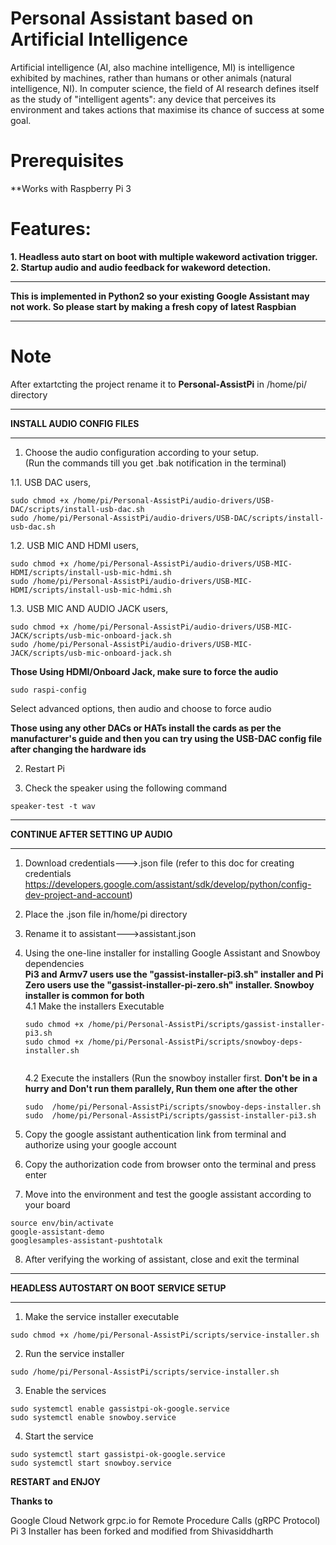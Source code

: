 # Personal Assistant based on Artificial Intelligence
Artificial intelligence (AI, also machine intelligence, MI) is intelligence exhibited by machines, rather than humans or other animals (natural intelligence, NI). In computer science, the field of AI research defines itself as the study of "intelligent agents": any device that perceives its environment and takes actions that maximise its chance of success at some goal.
# Prerequisites 
**Works with Raspberry Pi 3

# Features:  
**1. Headless auto start on boot with multiple wakeword activation trigger.**   
**2. Startup audio and audio feedback for wakeword detection.**   


******************************************************************************************************************************* 
**This is implemented in Python2 so your existing Google Assistant may not work. So please start by making a fresh copy of latest Raspbian**  
*************************************************  
# Note
After extartcting the project rename it to **Personal-AssistPi** in /home/pi/ directory
*************************************************  
**INSTALL AUDIO CONFIG FILES**
*************************************************  
1. Choose the audio configuration according to your setup.    
   (Run the commands till you get .bak notification in the terminal)

  1.1. USB DAC users,  
  ```
  sudo chmod +x /home/pi/Personal-AssistPi/audio-drivers/USB-DAC/scripts/install-usb-dac.sh  
  sudo /home/pi/Personal-AssistPi/audio-drivers/USB-DAC/scripts/install-usb-dac.sh 
  ``` 

  1.2. USB MIC AND HDMI users,  
  ```
  sudo chmod +x /home/pi/Personal-AssistPi/audio-drivers/USB-MIC-HDMI/scripts/install-usb-mic-hdmi.sh  
  sudo /home/pi/Personal-AssistPi/audio-drivers/USB-MIC-HDMI/scripts/install-usb-mic-hdmi.sh  
  ```
  
  1.3. USB MIC AND AUDIO JACK users,  
  ```
  sudo chmod +x /home/pi/Personal-AssistPi/audio-drivers/USB-MIC-JACK/scripts/usb-mic-onboard-jack.sh  
  sudo /home/pi/Personal-AssistPi/audio-drivers/USB-MIC-JACK/scripts/usb-mic-onboard-jack.sh 
  ``` 

**Those Using HDMI/Onboard Jack, make sure to force the audio**  
```
sudo raspi-config  
```
Select advanced options, then audio and choose to force audio

**Those using any other DACs or HATs install the cards as per the manufacturer's guide
 and then you can try using the USB-DAC config file after changing the hardware ids**        

2. Restart Pi

3. Check the speaker using the following command    

```
speaker-test -t wav  
```  

**********************************************************************  
**CONTINUE AFTER SETTING UP AUDIO**
**********************************************************************   

1. Download credentials--->.json file (refer to this doc for creating credentials https://developers.google.com/assistant/sdk/develop/python/config-dev-project-and-account)   

2. Place the .json file in/home/pi directory  

3. Rename it to assistant--->assistant.json  

4. Using the one-line installer for installing Google Assistant and Snowboy dependencies    
**Pi3 and Armv7 users use the "gassist-installer-pi3.sh" installer and Pi Zero users use the "gassist-installer-pi-zero.sh" installer. Snowboy installer is common for both**  
	4.1 Make the installers Executable  
	```
	sudo chmod +x /home/pi/Personal-AssistPi/scripts/gassist-installer-pi3.sh
	sudo chmod +x /home/pi/Personal-AssistPi/scripts/snowboy-deps-installer.sh  
  
	```
	4.2 Execute the installers (Run the snowboy installer first. **Don't be in a hurry and Don't run them parallely, Run them one after the other**
	```
	sudo  /home/pi/Personal-AssistPi/scripts/snowboy-deps-installer.sh
	sudo  /home/pi/Personal-AssistPi/scripts/gassist-installer-pi3.sh  
	
	```

5. Copy the google assistant authentication link from terminal and authorize using your google account  

6. Copy the authorization code from browser onto the terminal and press enter    

7. Move into the environment and test the google assistant according to your board  

```
source env/bin/activate  
google-assistant-demo 
googlesamples-assistant-pushtotalk   
```  

8. After verifying the working of assistant, close and exit the terminal    


*************************************************  
**HEADLESS AUTOSTART ON BOOT SERVICE SETUP**  
*************************************************  
1. Make the service installer executable  

```
sudo chmod +x /home/pi/Personal-AssistPi/scripts/service-installer.sh 
```  

2. Run the service installer  

```
sudo /home/pi/Personal-AssistPi/scripts/service-installer.sh    
```  

3. Enable the services  

```
sudo systemctl enable gassistpi-ok-google.service  
sudo systemctl enable snowboy.service
```  

4. Start the service   

```
sudo systemctl start gassistpi-ok-google.service  
sudo systemctl start snowboy.service   
```  

**RESTART and ENJOY**  

**Thanks to**

Google Cloud Network
grpc.io for Remote Procedure Calls (gRPC Protocol)
Pi 3 Installer has been forked and modified from Shivasiddharth     



